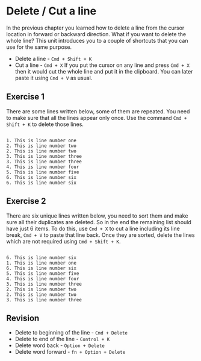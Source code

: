 # Delete / Cut a line

In the previous chapter you learned how to delete a line from the cursor
location in forward or backward direction. What if you want to delete the whole
line? This unit introduces you to a couple of shortcuts that you can use for
the same purpose.

- Delete a line - `Cmd + Shift + K`
- Cut a line - `Cmd + X`
  If you put the cursor on any line and press `Cmd + X` then it would cut the
  whole line and put it in the clipboard. You can later paste it using
  `Cmd + V` as usual.

## Exercise 1

There are some lines written below, some of them are repeated. You need to make
sure that all the lines appear only once. Use the command `Cmd + Shift + K` to
delete those lines.

```

1. This is line number one
2. This is line number two
2. This is line number two
3. This is line number three
3. This is line number three
4. This is line number four
5. This is line number five
6. This is line number six
6. This is line number six

```

## Exercise 2

There are six unique lines written below, you need to sort them and make sure
all their duplicates are deleted. So in the end the remaining list should have
just 6 items. To do this, use `Cmd + X` to cut a line including its line break,
`Cmd + V` to paste that line back. Once they are sorted, delete the lines which
are not required using `Cmd + Shift + K`.

```

6. This is line number six
1. This is line number one
6. This is line number six
5. This is line number five
4. This is line number four
3. This is line number three
2. This is line number two
2. This is line number two
3. This is line number three

```

## Revision

- Delete to beginning of the line - `Cmd + Delete`
- Delete to end of the line - `Control + K`
- Delete word back - `Option + Delete`
- Delete word forward - `fn + Option + Delete`
